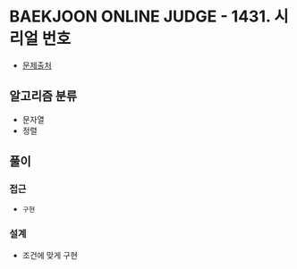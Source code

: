 # BAEKJOON ONLINE JUDGE - 1431. 시리얼 번호

- [문제출처](https://www.acmicpc.net/problem/1431 '1431. 시리얼 번호')

## 알고리즘 분류

- 문자열
- 정렬

## 풀이

### 접근

- `구현`

### 설계

- 조건에 맞게 구현
